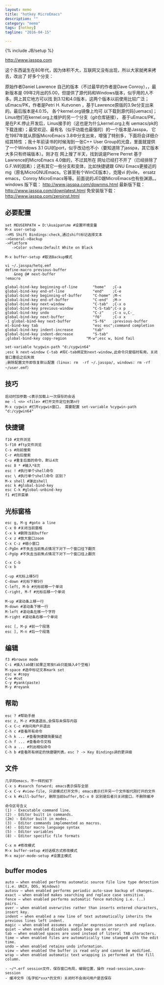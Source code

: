```yaml
---
layout: memo
title: "hotkey MicroEmacs"
description: ""
category: "memo"
tags: [hotkey]
tagline: "2016-04-15"

---
```

{% include JB/setup %}

http://www.jasspa.com

这个东西诞生在80年代，因为体积不大，互联网又没有出现，所以大家就拷来拷去，改出了
好多个分支：

原始作者Daniel Lawrence 自己的版本（不过最早的作者是Dave Conroy），，最新版本是
09年2月出的5.00，但提供了源代码和Windows版本，似乎用的人不多。网上其它地方可以找
到3.12和4.0版本，这两个版本以前使用比较广泛；uEmacs/PK，作者是Petri H. Kutvonen
，基于Lawrence原版的3.9e分支出来的。最后版本是4.0.15， 各个kernel.org镜像上均可
以下载到源代码[uemacs]；Linus他们在kernel.org上维护的另一个分支（git仓库链接），
基于uEmacs/PK，是在P.K.停止开发后，Linus接手的（这也是为什么kernel.org上有
uemacs/pk的下载连接）；最受欢迎、最有名（似乎功能也最强的）的一个版本是Jasspa，
它在1987年就从原版MicroEmacs 3.8中分支出来，增强了特别多，下面将会详细介绍其特性
；我十年前读书的时候淘到一张C++ User Group的光盘，里面就提供了一个Windows 3.1
GUI的port，似乎改动也不小（要知道除了jasspa，其它版本大多只有终端版本）。刚才在
网上搜了半天，找到说是Pierre Perret 基于Lawrence的MicroEmacs 4.0做的，不过其所在
网址已经打不开了（已经排除了G.F.W的因素）；还有其它一些分支和变体，比如快捷键跟
GNU Emacs更接近的mg（原名MicroGNUEmacs。它甚至有个WinCE版本），克隆vi 的vile，
ersatz emacs，Conroy MicroEmacs等等。前面说的JED跟MicroEmacs也有些渊源。。
windows 版下载： http://www.jasspa.com/downms.html
最新版下载： http://www.jasspa.com/downlatest.html
免安装版下载： http://www.jasspa.com/zeroinst.html

## 必要配置

    set MEUSERPATH = D:\kuaipan\me #设置环境变量
    M-x user-setup 
    ->MS Shift Bindings:check,通过shift标记选择文本
    ->General->Backup
    ->Platform
       ->Color schema:Default White on Black

    M-x buffer-setup #取消Backup模式

    vi ~/.jasspa/hetq.emf
    define-macro previous-buffer
        &neg @# next-buffer
    !emacro

    global-bind-key beginning-of-line       "home"   ;C-a
    global-bind-key end-of-line             "end"    ;C-e
    global-bind-key beginning-of-buffer     "C-home" ;M-<
    global-bind-key end-of-buffer           "C-end"  ;M->
    global-bind-key next-window             "C-tab"  ;C-x o
    global-bind-key previous-window         "C-S-tab";C-x p
    global-bind-key undo                    "C-z"    ;C-x u,C-_
    global-bind-key next-buffer             "f6"     ;C-x x
    -1 global-bind-key next-buffer          "S-f6"   ;previous-buffer
    ml-bind-key tab                         "esc esc";command completion
    global-bind-key indent-increase         "tab"
    global-bind-key indent-decrease         "S-tab"
    ;global-bind-key copy-region         "M-w";esc w, bind fail

    set-variable %cygwin-path "d:/cygwin64"
    ;esc k next-window C-tab #将C-tab绑定到next-window,此命令只是临时有用，关闭窗口重启之后失效
    ;删除配置文件即恢复默认配置（linux: rm  -rf ~/.jasspa/, windows: rm -rf ~/user.emf）

## 技巧

    启动时加参数-c表示加载上一次保存的会话
    me -l <n> <file> #打开文件定位到第n行
    M-x cygwin #打开cygwin窗口， 需要配置 set-variable %cygwin-path "d:/cygwin64"

## 快捷键

    f10 #文件浏览
    S-f10 #ftp文件浏览
    C-s #向前搜索
    C-r #向后搜索
    C-u #重复后面的命令，默认4次
    esc 8 * #输入*8次
    esc ! #执行单个shell命令
    esc \ #执行单个shell命令 区别？
    M-x shell #弹出shell
    esc k #global-bind-key
    esc C-k #global-unbind-key
    f1 #打开菜单

## 光标窗格

    esc g, M-g #goto a line
    C-x 0 #关闭当前窗格
    C-x k #删除当前buffer
    C-x z #放大窗口zoom
    C-x C-z #缩小窗口
    C-PgDn #不失去当前焦点情况下对下一个窗口往下翻页
    C-PgUp #不失去当前焦点情况下对下一个窗口往上翻页

    C-x C-b
    C-x b

    C-up #光标上移5行
    C-down #光标下移5行
    C-left, M-b #光标前移一个单词
    C-right, M-f #光标后移一个单词

    M-up #滚动条上移一行
    M-down #滚动条下移一行
    M-left #滚动条左移一个字符
    M-right #滚动条右移一个单词

    esc [, M-p #前一个段落
    esc ], M-n #后一个段落

## 编辑

    f3 #browse mode
    C-i #插入tab键(如果正常按tab只能插入4个空格)
    M-space #选中标记文本mark set
    esc w #copy
    C-w #cut
    C-y #yank(paste)
    M-y #reyank

## 帮助

    esc ? #帮助手册
    esc z, M-z #快速退出,会保存未保存内容
    C-x C-c #询问用户并退出
    C-h c #查看所有命令
    C-h k ... #查看快捷键简要描述
    C-h f ... #查看命令文档
    C-h a ... #列出相似命令
    C-h b #查看所有绑定的快捷键列表，esc ? -> Key Bindings讲的更详细

## 文件

    几乎同emacs，不一样的如下
    C-x s #search forword; emacs表示保存全部
    C-x C-v #view-file, 只读模式打开文件; emacs表示打开另一个文件取代刚打开的文件
    C-x k #kill-buffer, 删除当前buffer,与C-x 0 区别是后者只关闭窗口，不删除缓冲

    命令区号含义    
    (1) - Executable command line.
    (2) - Editor built in commands.
    (2m) - Editor built in modes.
    (3) - Editor commands implemented as macros.
    (4) - Editor macro language syntax
    (5) - Editor variables
    (8) - Editor specific file formats

    C-x m #修改模式
    M-x buffer-setup #对话框方式修改模式
    M-x major-mode-setup #设置主模式

## buffer modes

    auto – when enabled performs automatic source file line type detection (i.e. UNIX, DOS, Windows)
    autosv – when enabled performs periodic auto-save backup of changes.
    exact – when enabled makes searching and replace case sensitive.
    fence – when enabled performs automatic fence matching i.e. (..) pairs.
    over – when enabled overwrites rather than inserts entered characters, insert key.
    indent – when enabled a new line of text automatically inherits the previous lines left indent.
    magic – when enabled assumes a regular expression search and replace.
    quiet – when enabled disables audio beep on an error.
    tab – when enabled spaces are used instead of literal TAB characters.
    time – when enabled files are automatically time stamped with the edit time.
    undo – when enabled retains undo information.
    view – when enabled the buffer is read only and cannot be modified.
    wrap – when enabled automatic text wrapping is performed at the fill column.

    - ~/*.erf session文件，保存窗口布局，编辑位置，操作 read-session,save-session
    - 缓冲文件（名字如*xxx*的文件）关闭时不会询问用户是否保存

